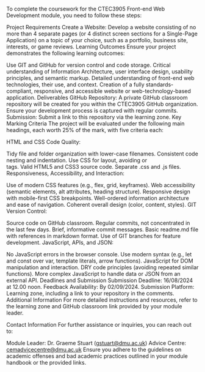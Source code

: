 To complete the coursework for the CTEC3905 Front-end Web Development module, you need to follow these steps:

Project Requirements
Create a Website: Develop a website consisting of no more than 4 separate pages (or 4 distinct screen sections for a Single-Page Application) on a topic of your choice, such as a portfolio, business site, interests, or game reviews.
Learning Outcomes
Ensure your project demonstrates the following learning outcomes:

Use GIT and GitHub for version control and code storage.
Critical understanding of Information Architecture, user interface design, usability principles, and semantic markup.
Detailed understanding of front-end web technologies, their use, and context.
Creation of a fully standards-compliant, responsive, and accessible website or web-technology-based application.
Deliverables
GitHub Repository: A private GitHub classroom repository will be created for you within the CTEC3905 GitHub organization. Ensure your development process is captured with regular commits.
Submission: Submit a link to this repository via the learning zone.
Key Marking Criteria
The project will be evaluated under the following main headings, each worth 25% of the mark, with five criteria each:

HTML and CSS Code Quality:

Tidy file and folder organization with lower-case filenames.
Consistent code nesting and indentation.
Use CSS for layout, avoiding <table> or <br> tags.
Valid HTML5 and CSS3 source code.
Separate .css and .js files.
Responsiveness, Accessibility, and Interaction:

Use of modern CSS features (e.g., flex, grid, keyframes).
Web accessibility (semantic elements, alt attributes, heading structure).
Responsive design with mobile-first CSS breakpoints.
Well-ordered information architecture and ease of navigation.
Coherent overall design (color, content, styles).
GIT Version Control:

Source code on GitHub classroom.
Regular commits, not concentrated in the last few days.
Brief, informative commit messages.
Basic readme.md file with references in markdown format.
Use of GIT branches for feature development.
JavaScript, APIs, and JSON:

No JavaScript errors in the browser console.
Use modern syntax (e.g., let and const over var, template literals, arrow functions).
JavaScript for DOM manipulation and interaction.
DRY code principles (avoiding repeated similar functions).
More complex JavaScript to handle data or JSON from an external API.
Deadlines and Submission
Submission Deadline: 16/08/2024 at 12.00 noon.
Feedback Availability: By 02/09/2024.
Submission Platform: Learning zone, including a link to your repository in the comments.
Additional Information
For more detailed instructions and resources, refer to the learning zone and GitHub classroom link provided by your module leader.

Contact Information
For further assistance or inquiries, you can reach out to:

Module Leader: Dr. Graeme Stuart (gstuart@dmu.ac.uk)
Advice Centre: cemadvicecentre@dmu.ac.uk
Ensure you adhere to the guidelines on academic offenses and bad academic practices outlined in your module handbook or the provided links.
